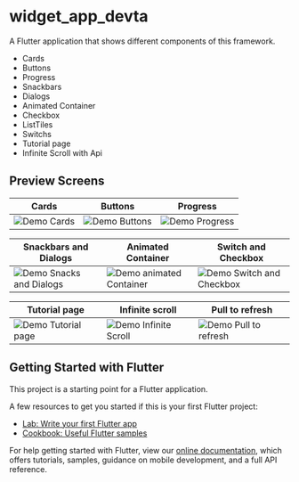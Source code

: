 # widget_app_devta  
A Flutter application that shows different components of this framework.

* Cards
* Buttons
* Progress
* Snackbars
* Dialogs
* Animated Container
* Checkbox
* ListTiles
* Switchs
* Tutorial page
* Infinite Scroll with Api




## Preview Screens
|Cards  | Buttons | Progress |
|--|--|--|
| ![Demo Cards](https://i.ibb.co/fxnncNs/cards-screen.gif) | ![Demo Buttons](https://i.ibb.co/PDxc153/buttons-screen.png) | ![Demo Progress](https://i.ibb.co/xXzCfwK/progress-screen.gif) |




| Snackbars and Dialogs | Animated Container | Switch and Checkbox|
|--|--|--|
| ![Demo Snacks and Dialogs](https://i.ibb.co/9r4rN2H/snackbar-dialog-screen.gif) | ![Demo animated Container](https://i.ibb.co/9g04Dp3/animated-container-screen.gif) | ![Demo Switch and Checkbox](https://i.ibb.co/C15v7S1/switch-checkbox-screen.gif) |


| Tutorial page  | Infinite scroll | Pull to refresh |
|--|--|--|
| ![Demo Tutorial page](https://i.ibb.co/9tNKcBY/tutorial-screen.gif) | ![Demo Infinite Scroll](https://i.ibb.co/8mTFK9W/Infinite-scroll-screen.gif) | ![Demo Pull to refresh](https://i.ibb.co/QjtdBNq/pull-to-refresh-screen.gif) |

## Getting Started with Flutter

This project is a starting point for a Flutter application.

A few resources to get you started if this is your first Flutter project:

- [Lab: Write your first Flutter app](https://flutter.dev/docs/get-started/codelab)
- [Cookbook: Useful Flutter samples](https://flutter.dev/docs/cookbook)

For help getting started with Flutter, view our
[online documentation](https://flutter.dev/docs), which offers tutorials,
samples, guidance on mobile development, and a full API reference.


<!--stackedit_data:
eyJoaXN0b3J5IjpbLTM2MTE5Mzk1OF19
-->